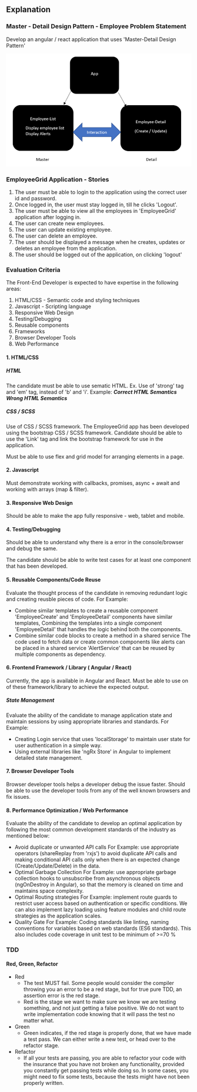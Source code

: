 ## Explanation

### Master - Detail Design Pattern - Employee Problem Statement

Develop an angular / react application that uses 'Master-Detail Design Pattern'

![](assets/cde-fe-problem.PNG)

### EmployeeGrid Application - Stories

1. The user must be able to login to the application using the correct user id and password.
2. Once logged in, the user must stay logged in, till he clicks 'Logout'.
3. The user must be able to view all the employees in 'EmployeeGrid' application after logging in.
4. The user can create new employees.
5. The user can update existing employee.
6. The user can delete an employee.
7. The user should be displayed a message when he creates, updates or deletes an employee from the application.
8. The user should be logged out of the application, on clicking 'logout'

### **Evaluation Criteria**

The Front-End Developer is expected to have expertise in the following areas:

1. HTML/CSS - Semantic code and styling techniques
2. Javascript - Scripting language
3. Responsive Web Design
4. Testing/Debugging
5. Reusable components
6. Frameworks
7. Browser Developer Tools
8. Web Performance

#### 1. HTML/CSS

##### HTML

The candidate must be able to use sematic HTML. Ex. Use of 'strong' tag and 'em' tag, instead of 'b' and 'i'.
Example:
<strong><em>Correct HTML Semantics</em></strong>
<b><i>Wrong HTML Semantics</i></b>

##### CSS / SCSS

Use of CSS / SCSS framework. The EmployeeGrid app has been developed using the bootstrap CSS / SCSS framework. Candidate should be able to use the 'Link' tag
and link the bootstrap framework for use in the application.

Must be able to use flex and grid model for arranging elements in a page.

#### 2. Javascript

Must demonstrate working with callbacks, promises, async + await and working with arrays (map & filter).

#### 3. Responsive Web Design

Should be able to make the app fully responsive - web, tablet and mobile.

#### 4. Testing/Debugging

Should be able to understand why there is a error in the console/browser and debug the same.

The candidate should be able to write test cases for at least one component that has been developed.

#### 5. Reusable Components/Code Reuse

Evaluate the thought process of the candidate in removing redundant logic and creating reusble pieces of code.
For Example:

- Combine similar templates to create a reusable component
  'EmployeeCreate' and 'EmployeeDetail' components have similar templates, Combining the templates into a single component 'EmployeeDetail' that handles the logic behind both the components.
- Combine similar code blocks to create a method in a shared service
  The code used to fetch data or create common components like alerts can be placed in a shared service 'AlertService' that can be reused by multiple components as dependency.

#### 6. Frontend Framework / Library ( Angular / React)

Currently, the app is available in Angular and React. Must be able to use on of these framework/library to achieve the expected output.

##### State Management

Evaluate the ability of the candidate to manage application state and maintain sessions by using appropriate libraries and standards.
For Example:

- Creating Login service that uses 'localStorage' to maintain user state for user authentication in a simple way.
- Using external libraries like 'ngRx Store' in Angular to implement detailed state management.

#### 7. Browser Developer Tools

Browser developer tools helps a developer debug the issue faster. Should be able to use the developer tools from any of the well known browsers and fix issues.

#### 8. Performance Optimization / Web Performance

Evaluate the ability of the candidate to develop an optimal application by following the most common development standards of the industry as mentioned below:

- Avoid duplicate or unwanted API calls
  For Example: use appropriate operators (shareReplay from 'rxjs') to avoid duplicate API calls and making conditional API calls only when there is an expected change (Create/Update/Delete) in the data.
- Optimal Garbage Collection
  For Example: use appropriate garbage collection hooks to unsubscribe from asynchronous objects (ngOnDestroy in Angular), so that the memory is cleaned on time and maintains space complexity.
- Optimal Routing strategies
  For Example: implement route guards to restrict user access based on authentication or specific conditions. We can also implement lazy loading using feature modules and child route strategies as the application scales.
- Quality Gate
  For Example: Coding standards like linting, naming conventions for variables based on web standards (ES6 standards).
  This also includes code coverage in unit test to be minimum of >=70 %

### TDD

#### Red, Green, Refactor

- Red
  - The test MUST fail. Some people would consider the compiler throwing you an error to be a red stage, but for true pure TDD, an assertion error is the red stage.
  - Red is the stage we want to make sure we know we are testing something, and not just getting a false positive. We do not want to write implementation code knowing that it will pass the test no matter what.
- Green
  - Green indicates, if the red stage is properly done, that we have made a test pass. We can either write a new test, or head over to the refactor stage.
- Refactor
  - If all your tests are passing, you are able to refactor your code with the insurance that you have not broken any functionality, provided you constantly get passing tests while doing so. In some cases, you might need to fix some tests, because the tests might have not been properly written.
